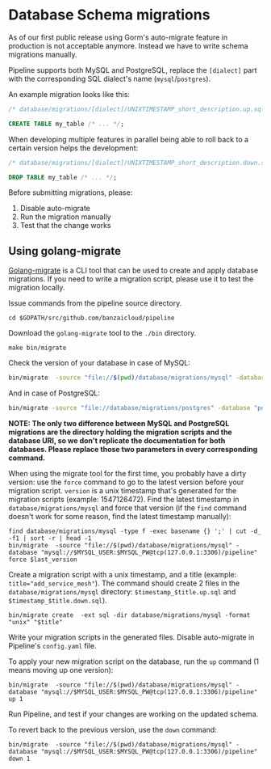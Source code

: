 # Database Schema migrations

As of our first public release using Gorm's auto-migrate feature in production is not acceptable anymore.
Instead we have to write schema migrations manually.

Pipeline supports both MySQL and PostgreSQL, replace the `[dialect]` part with the corresponding SQL dialect's name (`mysql`/`postgres`).

An example migration looks like this:

```sql
/* database/migrations/[dialect]/UNIXTIMESTAMP_short_description.up.sql */

CREATE TABLE my_table /* ... */;
```

When developing multiple features in parallel being able to roll back to a certain version helps the development:

```sql
/* database/migrations/[dialect]/UNIXTIMESTAMP_short_description.down.sql */

DROP TABLE my_table /* ... */;
```

Before submitting migrations, please:

1. Disable auto-migrate
2. Run the migration manually
3. Test that the change works

## Using golang-migrate

[Golang-migrate](https://github.com/golang-migrate/migrate) is a CLI tool that can be used to create and apply database migrations.
If you need to write a migration script, please use it to test the migration locally.

Issue commands from the pipeline source directory.
```
cd $GOPATH/src/github.com/banzaicloud/pipeline
```

Download the `golang-migrate` tool to the `./bin` directory.
```
make bin/migrate
```

Check the version of your database in case of MySQL:
```bash
bin/migrate  -source "file://$(pwd)/database/migrations/mysql" -database "mysql://$MYSQL_USER:$MYSQL_PW@tcp(127.0.0.1:3306)/pipeline" version
```

And in case of PostgreSQL:

```bash
bin/migrate -source "file://database/migrations/postgres" -database "postgres://$POSTGRES_USER:$POSTGRES_PW@127.0.0.1:5432/pipeline?sslmode=disable" version
```

__NOTE: The only two difference between MySQL and PostgreSQL migrations are the directory holding the migration scripts and the database URI, so we don't replicate the documentation for both databases. Please replace those two parameters in every corresponding command.__

When using the migrate tool for the first time, you probably have a dirty version: use the `force` command to go to the latest version before your migration script.
`version` is a unix timestamp that's generated for the migration scripts (example: 1547126472).
Find the latest timestamp in `database/migrations/mysql` and force that version (if the `find` command doesn't work for some reason, find the latest timestamp manually):

```
find database/migrations/mysql -type f -exec basename {} ';' | cut -d_ -f1 | sort -r | head -1
bin/migrate  -source "file://$(pwd)/database/migrations/mysql" -database "mysql://$MYSQL_USER:$MYSQL_PW@tcp(127.0.0.1:3306)/pipeline" force $last_version
```

Create a migration script with a unix timestamp, and a title (example: `title="add_service_mesh"`).
The command should create 2 files in the `database/migrations/mysql` directory: `$timestamp_$title.up.sql` and `$timestamp_$title.down.sql`).
```
bin/migrate create  -ext sql -dir database/migrations/mysql -format "unix" "$title"
```

Write your migration scripts in the generated files.
Disable auto-migrate in Pipeline's `config.yaml` file.

To apply your new migration script on the database, run the `up` command (1 means moving up one version):
```
bin/migrate  -source "file://$(pwd)/database/migrations/mysql" -database "mysql://$MYSQL_USER:$MYSQL_PW@tcp(127.0.0.1:3306)/pipeline" up 1
```

Run Pipeline, and test if your changes are working on the updated schema.

To revert back to the previous version, use the `down` command:
```
bin/migrate  -source "file://$(pwd)/database/migrations/mysql" -database "mysql://$MYSQL_USER:$MYSQL_PW@tcp(127.0.0.1:3306)/pipeline" down 1  
```
